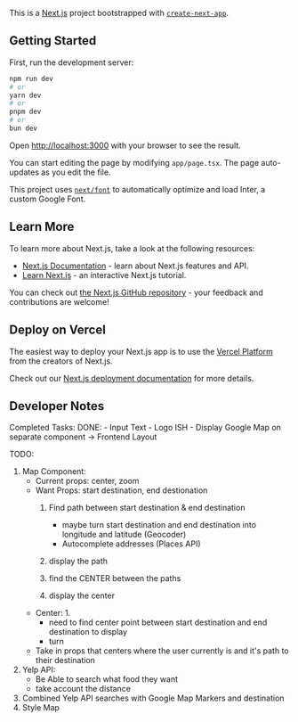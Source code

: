 This is a [Next.js](https://nextjs.org/) project bootstrapped with [`create-next-app`](https://github.com/vercel/next.js/tree/canary/packages/create-next-app).

## Getting Started

First, run the development server:

```bash
npm run dev
# or
yarn dev
# or
pnpm dev
# or
bun dev
```

Open [http://localhost:3000](http://localhost:3000) with your browser to see the result.

You can start editing the page by modifying `app/page.tsx`. The page auto-updates as you edit the file.

This project uses [`next/font`](https://nextjs.org/docs/basic-features/font-optimization) to automatically optimize and load Inter, a custom Google Font.

## Learn More

To learn more about Next.js, take a look at the following resources:

- [Next.js Documentation](https://nextjs.org/docs) - learn about Next.js features and API.
- [Learn Next.js](https://nextjs.org/learn) - an interactive Next.js tutorial.

You can check out [the Next.js GitHub repository](https://github.com/vercel/next.js/) - your feedback and contributions are welcome!

## Deploy on Vercel

The easiest way to deploy your Next.js app is to use the [Vercel Platform](https://vercel.com/new?utm_medium=default-template&filter=next.js&utm_source=create-next-app&utm_campaign=create-next-app-readme) from the creators of Next.js.

Check out our [Next.js deployment documentation](https://nextjs.org/docs/deployment) for more details.


## Developer Notes
Completed Tasks:
DONE: 
    - Input Text
    - Logo ISH
    - Display Google Map on separate component
    -> Frontend Layout

TODO:
1. Map Component:
    - Current props: center, zoom
    - Want Props: start destination, end destionation
        1. Find path between start destination & end destination
            - maybe turn start destination and end destination into longitude and latitude (Geocoder)
            - Autocomplete addresses (Places API)

        2. display the path
        3. find the CENTER between the paths
        4. display the center
    - Center:
        1.
        - need to find center point between start destination and end destination to display
        - turn 
    - Take in props that centers where the user currently is and it's path to their destination
2. Yelp API:
    - Be Able to search what food they want
    - take account the distance
3. Combined Yelp API searches with Google Map Markers and destination
4. Style Map
